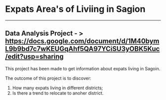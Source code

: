 # Expats Area's of Liviing in Sagion
************************************
Data Analysis Project - > https://docs.google.com/document/d/1M40bymL9b9bd7c7wKEUGqAhf5QA97YCiSU3yOBK5Kuc/edit?usp=sharing
------------------------------------

This project has been made to get information about expats living in Sagoin.

The outcome of this project is to discover:
1. How many expats living in different districts;
2. Is there a trend to relocate to anoher district.
